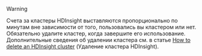 

> [!WARNING]
> Счета за кластеры HDInsight выставляются пропорционально по минутам вне зависимости от того, пользовались вы кластером или нет. Обязательно удалите кластер, когда завершите его использование. Дополнительные сведения об удалении кластера см. в статье [How to delete an HDInsight cluster](../articles/hdinsight/hdinsight-delete-cluster.md) (Удаление кластера HDInsight).
> 
> 



<!--HONumber=Nov16_HO2-->


